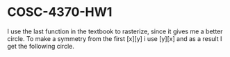 # COSC-4370-HW1
I use the last function in the textbook to rasterize, since it gives me a better circle. To make a symmetry from the first [x][y] i use [y][x] and as a result I get the following circle.
